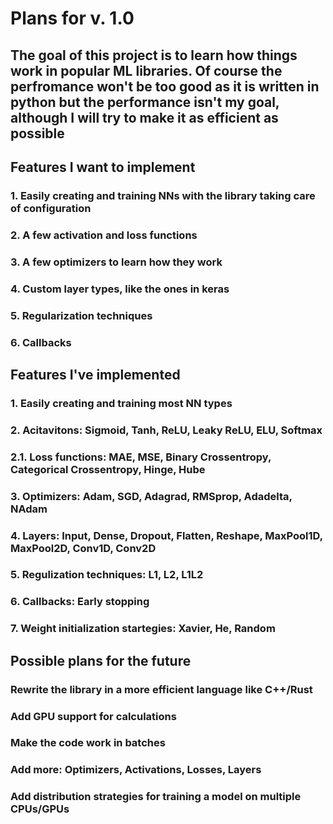# Plans for v. 1.0

## The goal of this project is to learn how things work in popular ML libraries. Of course the perfromance won't be too good as it is written in python but the performance isn't my goal, although I will try to make it as efficient as possible

## Features I want to implement

### 1. Easily creating and training NNs with the library taking care of configuration

### 2. A few activation and loss functions

### 3. A few optimizers to learn how they work

### 4. Custom layer types, like the ones in keras

### 5. Regularization techniques

### 6. Callbacks

## Features I've implemented

### 1. Easily creating and training most NN types

### 2. Acitavitons: Sigmoid, Tanh, ReLU, Leaky ReLU, ELU, Softmax

### 2.1. Loss functions: MAE, MSE, Binary Crossentropy, Categorical Crossentropy, Hinge, Hube

### 3. Optimizers: Adam, SGD, Adagrad, RMSprop, Adadelta, NAdam

### 4. Layers: Input, Dense, Dropout, Flatten, Reshape, MaxPool1D, MaxPool2D, Conv1D, Conv2D

### 5. Regulization techniques: L1, L2, L1L2

### 6. Callbacks: Early stopping

### 7. Weight initialization startegies: Xavier, He, Random

## Possible plans for the future

### Rewrite the library in a more efficient language like C++/Rust

### Add GPU support for calculations

### Make the code work in batches

### Add more: Optimizers, Activations, Losses, Layers

### Add distribution strategies for training a model on multiple CPUs/GPUs
